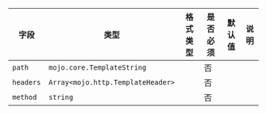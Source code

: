 | 字段 | 类型 | 格式类型 | 是否必须 | 默认值 | 说明 |
|---|---|---|---|---|---|
| `path` | `mojo.core.TemplateString` |  | 否 |  |
| `headers` | `Array<mojo.http.TemplateHeader>` |  | 否 |  |
| `method` | `string` |  | 否 |  |
